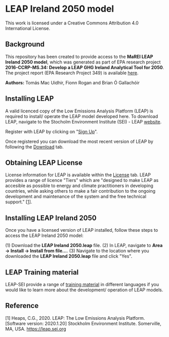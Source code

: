 # LEAP Ireland 2050 model

This work is licensed under a Creative Commons Attribution 4.0 International License.

## Background
This repository has been created to provide access to the **MaREI LEAP Ireland 2050 model**, which was generated as part of EPA research project **2016-CCRP-MS.34: Develop a LEAP GHG Ireland Analytical Tool for 2050**.  The project report (EPA Research Project 349) is available [here](http://www.epa.ie/researchandeducation/research/researchpublications/researchreports/research349.html).

**Authors:** Tomás Mac Uidhir, Fionn Rogan and Brian Ó Gallachóir

## Installing LEAP

A valid licenced copy of the Low Emissions Analysis Platform (LEAP) is required to install/ operate the LEAP model developed here. To download LEAP, navigate to the Stocholm Environment Institute (SEI) - LEAP [website](https://leap.sei.org/default.asp?action=home).

Register with LEAP by clicking on "[Sign Up](https://leap.sei.org/default.asp?action=signup)". 

Once registered you can download the most recent version of LEAP by following the [Download](https://leap.sei.org/default.asp?action=download) tab.

## Obtaining LEAP License
License information for LEAP is available within the [License](https://leap.sei.org/default.asp?action=license) tab. LEAP provides a range of licence "Tiers" which are "designed to make LEAP as accesible as possible to energy and climate practitioners in developing countries, while asking others to make a fair contribution to the ongoing development and maintenance of the system and the free technical support." [[1](https://leap.sei.org/default.asp?action=citing)].

## Installing LEAP Ireland 2050
Once you have a licensed version of LEAP installed, follow these steps to access the LEAP Ireland 2050 model:

  (1) Download the **LEAP Ireland 2050.leap** file.
  (2) In LEAP, navigate to **Area -> Install -> Install from file...**.
  (3) Navigate to the location where you downloaded the **LEAP Ireland 2050.leap** file and click "Yes".
  
## LEAP Training material 
LEAP-SEI provide a range of [training material](https://leap.sei.org/default.asp?action=trainingmaterials) in different languages if you would like to learn more about the development/ operation of LEAP models.

## Reference
[1] Heaps, C.G., 2020. LEAP: The Low Emissions Analysis Platform. [Software version: 2020.1.20] Stockholm Environment Institute. Somerville, MA, USA. https://leap.sei.org
